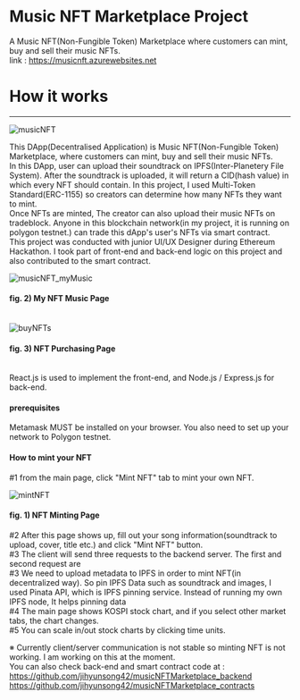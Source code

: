 # Music NFT Marketplace Project
A Music NFT(Non-Fungible Token) Marketplace where customers can mint, buy and sell their music NFTs.<br>
link : https://musicnft.azurewebsites.net<br>

# How it works
---
![musicNFT](https://user-images.githubusercontent.com/43053791/156318632-ddc3b1c3-956d-4d44-90a0-6d48d0873ae5.PNG)

This DApp(Decentralised Application) is Music NFT(Non-Fungible Token) Marketplace, where customers can mint, buy and sell their music NFTs.<br>In this DApp, user can upload their soundtrack on IPFS(Inter-Planetery File System). After the soundtrack is uploaded, it will return a CID(hash value) in which every NFT should contain. In this project, I used Multi-Token Standard(ERC-1155) so creators can determine how many NFTs they want to mint.<br>Once NFTs are minted, The creator can also upload their music NFTs on tradeblock. Anyone in this blockchain network(in my project, it is running on polygon testnet.) can trade this dApp's user's NFTs via smart contract.<br>This project was conducted with junior UI/UX Designer during Ethereum Hackathon. I took part of front-end and back-end logic on this project and also contributed to the smart contract.



![musicNFT_myMusic](https://user-images.githubusercontent.com/43053791/156320633-532c5431-18ee-4aee-ac3b-8bf2a874f680.PNG)

#### fig. 2) My NFT Music Page<br><br>

![buyNFTs](https://user-images.githubusercontent.com/43053791/156320143-fd61ba45-8aa9-4990-a9ed-0d13ca419bed.PNG)

#### fig. 3) NFT Purchasing Page<br><br>

React.js is used to implement the front-end, and Node.js / Express.js for back-end.<br>

#### prerequisites
Metamask MUST be installed on your browser. You also need to set up your network to Polygon testnet.

#### How to mint your NFT
#1 from the main page, click "Mint NFT" tab to mint your own NFT.<br>

![mintNFT](https://user-images.githubusercontent.com/43053791/156320508-29dabcd1-42ea-494e-a1c4-c6de25649fbc.PNG)
#### fig. 1) NFT Minting Page<br>
#2 After this page shows up, fill out your song information(soundtrack to upload, cover, title etc.) and click "Mint NFT" button.<br>
#3 The client will send three requests to the backend server. The first and second request are  
#3 We need to upload metadata to IPFS in order to mint NFT(in decentralized way). So pin IPFS Data such as soundtrack and images, I used Pinata API, which is IPFS pinning service. Instead of running my own IPFS node, It helps pinning data <br>
#4 The main page shows KOSPI stock chart, and if you select other market tabs, the chart changes.<br>
#5 You can scale in/out stock charts by clicking time units.

※ Currently client/server communication is not stable so minting NFT is not working. I am working on this at the moment.<br>
You can also check back-end and smart contract code at : <br>
https://github.com/jihyunsong42/musicNFTMarketplace_backend<br>
https://github.com/jihyunsong42/musicNFTMarketplace_contracts
